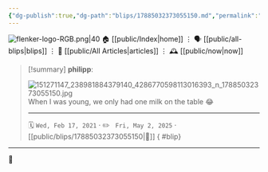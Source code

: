 ```yaml
---
{"dg-publish":true,"dg-path":"blips/17885032373055150.md","permalink":"/blips/17885032373055150/","title":"philipp on instagram @ 2021-02-17"}
---
```



<div class="transclusion internal-embed is-loaded"><div class="markdown-embed">




![flenker-logo-RGB.png|40](/img/user/attachments/flenker-logo-RGB.png)
🏠 [[public/Index\|home]]  ⋮ 🗣️ [[public/all-blips\|blips]] ⋮  📝 [[public/All Articles\|articles]]  ⋮ 🕰️ [[public/now\|now]]


</div></div>


> [!summary] **philipp**:
>
> ![151271147_238981884379140_4286770598113016393_n_17885032373055150.jpg](/img/user/attachments/151271147_238981884379140_4286770598113016393_n_17885032373055150.jpg)
> When I was young, we only had one milk on the table 😂
> - - -
>
> 🗓️ <code>Wed, Feb 17, 2021</code>  · ✏️ <code> Fri, May 2, 2025</code>  · [[public/blips/17885032373055150\|🔗]]
{ #blip}


- - -

 👾
